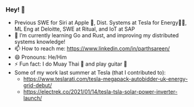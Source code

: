 ### Hey! 👋

<!--
**ParthSareen/ParthSareen** is a ✨ _special_ ✨ repository because its `README.md` (this file) appears on your GitHub profile.-->

- Previous SWE for Siri at Apple , Dist. Systems at Tesla for Energy🔋🚗, ML Eng at Deloitte, SWE at Ritual, and IoT at SAP 
- 🌱 I’m currently learning Go and Rust, and improving my distributed systems knowledge!
- 📫 How to reach me: https://www.linkedin.com/in/parthsareen/
- 😄 Pronouns: He/Him
- ⚡ Fun fact: I do Muay Thai 🥊 and play guitar 🎸 
- Some of my work last summer at Tesla (that I contributed to):
    - https://www.teslarati.com/tesla-megapack-autobidder-uk-energy-grid-debut/
    - https://electrek.co/2021/01/14/tesla-tsla-solar-power-inverter-launch/
